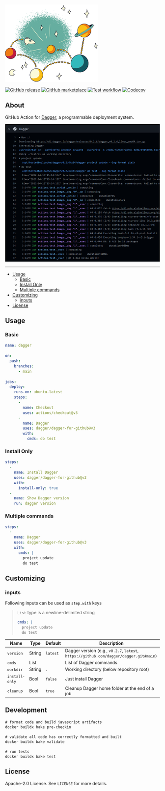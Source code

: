 ![Dagger](.github/dagger.png)

[![GitHub release](https://img.shields.io/github/release/dagger/dagger-for-github.svg?style=flat-square)](https://github.com/dagger/dagger-for-github/releases/latest)
[![GitHub marketplace](https://img.shields.io/badge/marketplace-dagger--action-blue?logo=github&style=flat-square)](https://github.com/marketplace/actions/dagger-for-github)
[![Test workflow](https://img.shields.io/github/workflow/status/dagger/dagger-for-github/test?label=test&logo=github&style=flat-square)](https://github.com/dagger/dagger-for-github/actions?workflow=test)
[![Codecov](https://img.shields.io/codecov/c/github/dagger/dagger-for-github?logo=codecov&style=flat-square)](https://codecov.io/gh/dagger/dagger-for-github)

## About

GitHub Action for [Dagger](https://dagger.io), a programmable deployment system.

![Screenshot](.github/dagger-for-github.png)

___

* [Usage](#usage)
  * [Basic](#basic)
  * [Install Only](#install-only)
  * [Multiple commands](#multiple-commands)
* [Customizing](#customizing)
  * [inputs](#inputs)
* [License](#license)

## Usage

### Basic

```yaml
name: dagger

on:
  push:
    branches:
      - main

jobs:
  deploy:
    runs-on: ubuntu-latest
    steps:
      -
        name: Checkout
        uses: actions/checkout@v3
      -
        name: Dagger
        uses: dagger/dagger-for-github@v3
        with:
          cmds: do test
```

### Install Only

```yaml
steps:
  -
    name: Install Dagger
    uses: dagger/dagger-for-github@v3
    with:
      install-only: true
  -
    name: Show Dagger version
    run: dagger version
```

### Multiple commands

```yaml
steps:
  -
    name: Dagger
    uses: dagger/dagger-for-github@v3
    with:
      cmds: |
        project update
        do test
```

## Customizing

### inputs

Following inputs can be used as `step.with` keys

> `List` type is a newline-delimited string
> ```yaml
> cmds: |
>   project update
>   do test
> ```

| Name             | Type   | Default      | Description                                                                            |
|------------------|--------|--------------|----------------------------------------------------------------------------------------|
| `version`        | String | `latest`     | Dagger version (e.g., `v0.2.7`, `latest`, `https://github.com/dagger/dagger.git#main`) |
| `cmds`           | List   |              | List of Dagger commands                                                                |
| `workdir`        | String | `.`          | Working directory (below repository root)                                              |
| `install-only`   | Bool   | `false`      | Just install Dagger                                                                    |
| `cleanup`        | Bool   | `true`       | Cleanup Dagger home folder at the end of a job                                         |

## Development

```shell
# format code and build javascript artifacts
docker buildx bake pre-checkin

# validate all code has correctly formatted and built
docker buildx bake validate

# run tests
docker buildx bake test
```

## License

Apache-2.0 License. See `LICENSE` for more details.
